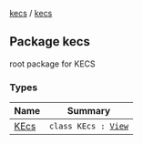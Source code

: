 [kecs](../index.md) / [kecs](./index.md)

## Package kecs

root package for KECS

### Types

| Name | Summary |
|---|---|
| [KEcs](-k-ecs/index.md) | `class KEcs : `[`View`](../kecs.entity/-view/index.md) |
